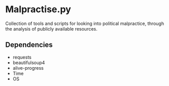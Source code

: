 # Malpractise.py

Collection of tools and scripts for looking into political malpractice, through the analysis of publicly available resources.

## Dependencies

* requests
* beautifulsoup4
* alive-progress
* Time
* OS